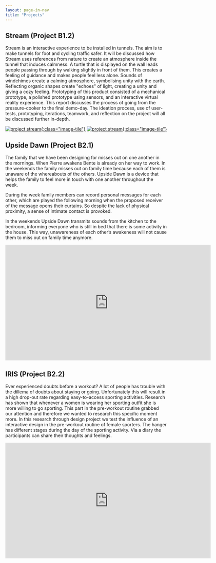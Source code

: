 ```yaml
---
layout: page-in-nav
title: "Projects"
---
```


## Stream (Project B1.2)

Stream is an interactive experience to be installed in tunnels. The aim is to make tunnels for foot and cycling traffic safer. It will be discussed how Stream uses references from nature to create an atmosphere inside the tunnel that induces calmness. A turtle that is displayed on the wall leads people passing through by walking slightly in front of them. This creates a feeling of guidance and makes people feel less alone. Sounds of windchimes create a calming atmosphere, symbolising unity with the earth. Reflecting organic shapes create "echoes" of light, creating a unity and giving a cozy feeling. Prototyping of this product consisted of a mechanical prototype, a polished prototype using sensors, and an interactive virtual reality experience. This report discusses the process of going from the pressure-cooker to the final demo-day. The ideation process, use of user-tests, prototyping, iterations, teamwork, and reflection on the project will all be discussed further in-depth.

[![project stream](images/stream.jpg "project stream"){:class="image-tile"}](images/stream.jpg)
[![project stream](images/stream-vr.jpg "project stream vr"){:class="image-tile"}](images/stream-vr.jpg)
 
## Upside Dawn (Project B2.1)

The family that we have been designing for misses out on one another in the mornings. When Pierre awakens Bente is already on her way to work. In the weekends the family misses out on family time because each of them is unaware of the whereabouts of the others. Upside Dawn is a device that helps the family to feel more in touch with one another throughout the week. 

During the week family members can record personal messages for each other, which are played the following morning when the proposed receiver of the message opens their curtains. So despite the lack of physical proximity, a sense of intimate contact is provoked.

In the weekends Upside Dawn transmits sounds from the kitchen to the bedroom, informing everyone who is still in bed that there is some activity in the house. This way, unawareness of each other’s awakeness will not cause them to miss out on family time anymore.

<iframe title="vimeo-player" src="https://player.vimeo.com/video/309119084" width="640" height="360" frameborder="0" allowfullscreen></iframe>
 
## IRIS (Project B2.2)

Ever experienced doubts before a workout? A lot of people has trouble with the dillema of doubts about staying or going. Unfortunately this will result in a high drop-out rate regarding easy-to-access sporting activities. Research has shown that whenever a women is wearing her sporting outfit she is more willing to go sporting. This part in the pre-workout routine grabbed our attention and therefore
we wanted to research this specific moment more. In this research through design project we test the influence of an interactive design in the pre-workout routine of female sporters. The hanger has different stages during the day of the sporting activity. Via a diary the participants can share their thoughts and feelings.

<iframe title="vimeo-player" src="https://player.vimeo.com/video/429599349" width="640" height="360" frameborder="0" allowfullscreen></iframe>
